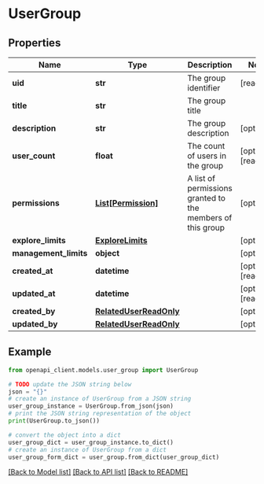 # UserGroup


## Properties

Name | Type | Description | Notes
------------ | ------------- | ------------- | -------------
**uid** | **str** | The group identifier | [readonly] 
**title** | **str** | The group title | 
**description** | **str** | The group description | [optional] 
**user_count** | **float** | The count of users in the group | [optional] [readonly] 
**permissions** | [**List[Permission]**](Permission.md) | A list of permissions granted to the members of this group | [optional] 
**explore_limits** | [**ExploreLimits**](ExploreLimits.md) |  | [optional] 
**management_limits** | **object** |  | [optional] 
**created_at** | **datetime** |  | [optional] [readonly] 
**updated_at** | **datetime** |  | [optional] [readonly] 
**created_by** | [**RelatedUserReadOnly**](RelatedUserReadOnly.md) |  | [optional] 
**updated_by** | [**RelatedUserReadOnly**](RelatedUserReadOnly.md) |  | [optional] 

## Example

```python
from openapi_client.models.user_group import UserGroup

# TODO update the JSON string below
json = "{}"
# create an instance of UserGroup from a JSON string
user_group_instance = UserGroup.from_json(json)
# print the JSON string representation of the object
print(UserGroup.to_json())

# convert the object into a dict
user_group_dict = user_group_instance.to_dict()
# create an instance of UserGroup from a dict
user_group_form_dict = user_group.from_dict(user_group_dict)
```
[[Back to Model list]](../README.md#documentation-for-models) [[Back to API list]](../README.md#documentation-for-api-endpoints) [[Back to README]](../README.md)


